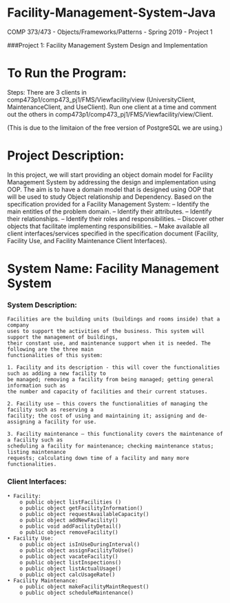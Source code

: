 # Facility-Management-System-Java
COMP 373/473 - Objects/Frameworks/Patterns - Spring 2019 - Project 1

###Project 1: Facility Management System Design and Implementation

# To Run the Program:
Steps: There are 3 clients in comp473p1/comp473_pj1/FMS/Viewfacility/view (UniversityClient, MaintenanceClient, and UseClient). Run one client at a time and comment out the others in comp473p1/comp473_pj1/FMS/Viewfacility/view/Client.

(This is due to the limitaion of the free version of PostgreSQL we are using.)

# Project Description:

In this project, we will start providing an object domain model for Facility Management System by
addressing the design and implementation using OOP. The aim is to have a domain model that is
designed using OOP that will be used to study Object relationship and Dependency.
Based on the specification provided for a Facility Management System:
	– Identify the main entitles of the problem domain.
	– Identify their attributes.
	– Identify their relationships.
	– Identify their roles and responsibilities.
	– Discover other objects that facilitate implementing responsibilities.
	– Make available all client interfaces/services specified in the specification document
	(Facility, Facility Use, and Facility Maintenance Client Interfaces). 

# System Name: Facility Management System
### System Description: 
	Facilities are the building units (buildings and rooms inside) that a company
	uses to support the activities of the business. This system will support the management of buildings,
	their constant use, and maintenance support when it is needed. The following are the three main
	functionalities of this system:
	
	1. Facility and its description - this will cover the functionalities such as adding a new facility to
	be managed; removing a facility from being managed; getting general information such as
	the number and capacity of facilities and their current statuses.
	
	2. Facility use – this covers the functionalities of managing the facility such as reserving a
	facility; the cost of using and maintaining it; assigning and de-assigning a facility for use.
	
	3. Facility maintenance – this functionality covers the maintenance of a facility such as
	scheduling a facility for maintenance; checking maintenance status; listing maintenance
	requests; calculating down time of a facility and many more functionalities.
	
### Client Interfaces:
	• Facility:
		o public object listFacilities ()
		o public object getFacilityInformation()
		o public object requestAvailableCapacity()
		o public object addNewFacility()
		o public void addFacilityDetail()
		o public object removeFacility()
	• Facility Use:
		o public object isInUseDuringInterval()
		o public object assignFacilityToUse()
		o public object vacateFacility()
		o public object listInspections()
		o public object listActualUsage()
		o public object calcUsageRate()
	• Facility Maintenance:
		o public object makeFacilityMaintRequest()
		o public object scheduleMaintenance()